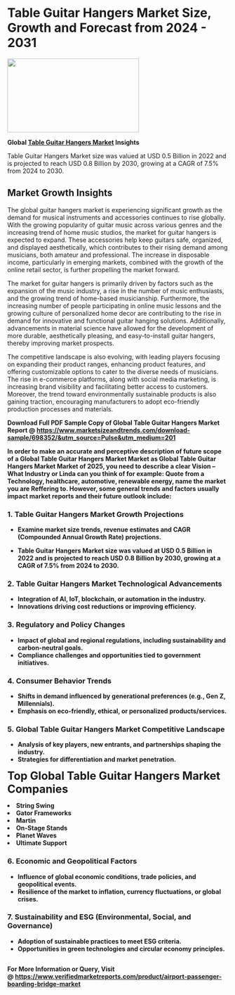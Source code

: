 <H1>Table Guitar Hangers Market Size, Growth and Forecast from 2024 - 2031</H1><img class="aligncenter size-medium wp-image-584254" src="https://thirdeyenews.in/wp-content/uploads/2024/09/Global-Market-Research-300x168.jpeg" alt="" width="300" height="168" /><p><strong>Global&nbsp;<a href="https://www.marketsizeandtrends.com/download-sample/698352/&amp;utm_source=Pulse&amp;utm_medium=201">Table Guitar Hangers Market</a> Insights</strong></p><p>Table Guitar Hangers Market size was valued at USD 0.5 Billion in 2022 and is projected to reach USD 0.8 Billion by 2030, growing at a CAGR of 7.5% from 2024 to 2030.</p><p><h2>Market Growth Insights</h2> <p>The global guitar hangers market is experiencing significant growth as the demand for musical instruments and accessories continues to rise globally. With the growing popularity of guitar music across various genres and the increasing trend of home music studios, the market for guitar hangers is expected to expand. These accessories help keep guitars safe, organized, and displayed aesthetically, which contributes to their rising demand among musicians, both amateur and professional. The increase in disposable income, particularly in emerging markets, combined with the growth of the online retail sector, is further propelling the market forward.</p> <p><strong></strong></p> <p>The market for guitar hangers is primarily driven by factors such as the expansion of the music industry, a rise in the number of music enthusiasts, and the growing trend of home-based musicianship. Furthermore, the increasing number of people participating in online music lessons and the growing culture of personalized home decor are contributing to the rise in demand for innovative and functional guitar hanging solutions. Additionally, advancements in material science have allowed for the development of more durable, aesthetically pleasing, and easy-to-install guitar hangers, thereby improving market prospects.</p> <p>The competitive landscape is also evolving, with leading players focusing on expanding their product ranges, enhancing product features, and offering customizable options to cater to the diverse needs of musicians. The rise in e-commerce platforms, along with social media marketing, is increasing brand visibility and facilitating better access to customers. Moreover, the trend toward environmentally sustainable products is also gaining traction, encouraging manufacturers to adopt eco-friendly production processes and materials.</p> <p><strong></p><p><span class=""><strong>Download Full PDF Sample Copy of Global Table Guitar Hangers Market Report</strong> @ <a href="https://www.marketsizeandtrends.com/download-sample/698352/&amp;utm_source=Pulse&amp;utm_medium=201" target="_blank">https://www.marketsizeandtrends.com/download-sample/698352/&amp;utm_source=Pulse&amp;utm_medium=201</a></span></p><p>In order to make an accurate and perceptive description of future scope of a Global&nbsp;Table Guitar Hangers Market Market as Global&nbsp;Table Guitar Hangers Market Market of 2025, you need to describe a clear Vision &ndash; What Industry or Linda can you think of for example: Quote from a Technology, healthcare, automotive, renewable energy, name the market you are Reffering to. However, some general trends and factors usually impact market reports and their future outlook include:</p><h3>1.&nbsp;<strong>Table Guitar Hangers Market Growth Projections</strong></h3><ul><li>Examine market size trends, revenue estimates and CAGR (Compounded Annual Growth Rate) projections.</li><li><p>Table Guitar Hangers Market size was valued at USD 0.5 Billion in 2022 and is projected to reach USD 0.8 Billion by 2030, growing at a CAGR of 7.5% from 2024 to 2030.</p></li></ul><h3>2.&nbsp;<strong>Table Guitar Hangers Market Technological Advancements</strong></h3><ul><li>Integration of AI, IoT, blockchain, or automation in the industry.</li><li>Innovations driving cost reductions or improving efficiency.</li></ul><h3>3.&nbsp;<strong>Regulatory and Policy Changes</strong></h3><ul><li>Impact of global and regional regulations, including sustainability and carbon-neutral goals.</li><li>Compliance challenges and opportunities tied to government initiatives.</li></ul><h3>4.&nbsp;<strong>Consumer Behavior Trends</strong></h3><ul><li>Shifts in demand influenced by generational preferences (e.g., Gen Z, Millennials).</li><li>Emphasis on eco-friendly, ethical, or personalized products/services.</li></ul><h3>5.&nbsp;<strong>Global Table Guitar Hangers Market Competitive Landscape</strong></h3><ul><li>Analysis of key players, new entrants, and partnerships shaping the industry.</li><li>Strategies for differentiation and market penetration.</li></ul><p data-pm-slice="1 1 []"><span style="color: inherit; font-family: inherit; font-size: 25px;">Top Global Table Guitar Hangers Market Companies</span></p><div class="" data-test-id=""><p><li>String Swing</li><li> Gator Frameworks</li><li> Martin</li><li> On-Stage Stands</li><li> Planet Waves</li><li> Ultimate Support</li></p></div><h3>6.&nbsp;<strong>Economic and Geopolitical Factors</strong></h3><ul><li>Influence of global economic conditions, trade policies, and geopolitical events.</li><li>Resilience of the market to inflation, currency fluctuations, or global crises.</li></ul><h3>7.&nbsp;<strong>Sustainability and ESG (Environmental, Social, and Governance)</strong></h3><ul><li>Adoption of sustainable practices to meet ESG criteria.</li><li>Opportunities in green technologies and circular economy principles.</li></ul><h2><strong style="font-size: 14px;">For More Information or Query, Visit @&nbsp;</strong><a style="background-color: #ffffff; font-size: 14px;" href="https://www.marketsizeandtrends.com/report/table-guitar-hangers-market/" target="_blank">https://www.verifiedmarketreports.com/product/airport-passenger-boarding-bridge-market</a></h2>
